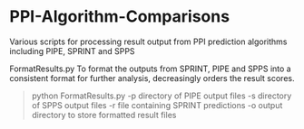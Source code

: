 # PPI-Algorithm-Comparisons
Various scripts for processing result output from PPI prediction algorithms including PIPE, SPRINT and SPPS


FormatResults.py
To format the outputs from SPRINT, PIPE and SPPS into a consistent format for further analysis, decreasingly orders the result scores. 
>python FormatResults.py -p directory of PIPE output files -s directory of SPPS output files -r file containing SPRINT predictions -o output directory to store formatted result files
